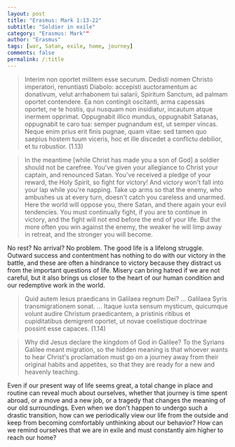 ```yaml
---
layout: post
title: "Erasmus: Mark 1:13-22"
subtitle: "Soldier in exile"
category: "Erasmus: Mark""
author: "Erasmus"
tags: [war, Satan, exile, home, journey]
comments: false
permalink: /:title
---
```


> Interim non oportet militem esse securum. Dedisti nomen Christo imperatori, renuntiasti Diabolo: accepisti auctoramentum ac donativum, velut arrhabonem tui salarii, Spiritum Sanctum, ad palmam oportet contendere. Ea non contingit oscitanti, arma capessas oportet, ne te hostis, qui nusquam non insidiatur, incautum atque inermem opprimat. Oppugnabit illico mundus, oppugnabit Satanas, oppugnabit te caro tua: semper pugnandum est, ut semper vincas. Neque enim prius erit finis pugnae, quam vitae: sed tamen quo saepius hostem tuum viceris, hoc et ille discedet a conflictu debilior, et tu robustior. (1.13)

> In the meantime [while Christ has made you a son of God] a soldier should not be carefree. You've given your allegiance to Christ your captain, and renounced Satan. You've received a pledge of your reward, the Holy Spirit, so fight for victory! And victory won't fall into your lap while you're napping. Take up arms so that the enemy, who ambushes us at every turn, doesn't catch you careless and unarmed. Here the world will oppose you, there Satan, and there again your evil tendencies. You must continually fight, if you are to continue in victory, and the fight will not end before the end of your life. But the more often you win against the enemy, the weaker he will limp away in retreat, and the stronger you will become.

No rest? No arrival? No problem. The good life is a lifelong struggle. Outward success and contentment has nothing to do with our victory in the battle, and these are often a hindrance to victory because they distract us from the important questions of life. Misery can bring hatred if we are not careful, but it also brings us closer to the heart of our human condition and our redemptive work in the world.

> Quid autem Iesus praedicans in Galilaea regnum Dei? ... Galilaea Syris transmigrationem sonat. ... Itaque iuxta sensum mysticum, quicumque volunt audire Christum praedicantem, a pristinis ritibus et cupiditatibus demigrent oportet, ut novae coelistique doctrinae possint esse capaces. (1.14)

> Why did Jesus declare the kingdom of God in Galilee? To the Syrians Galilee meant migration, so the hidden meaning is that whoever wants to hear Christ's proclamation must go on a journey away from their original habits and appetites, so that they are ready for a new and heavenly teaching.

Even if our present way of life seems great, a total change in place and routine can reveal much about ourselves, whether that journey is time spent abroad, or a move and a new job, or a tragedy that changes the meaning of our old surroundings. Even when we don't happen to undergo such a drastic transition, how can we periodically view our life from the outside and keep from becoming comfortably unthinking about our behavior? How can we remind ourselves that we are in exile and must constantly aim higher to reach our home?